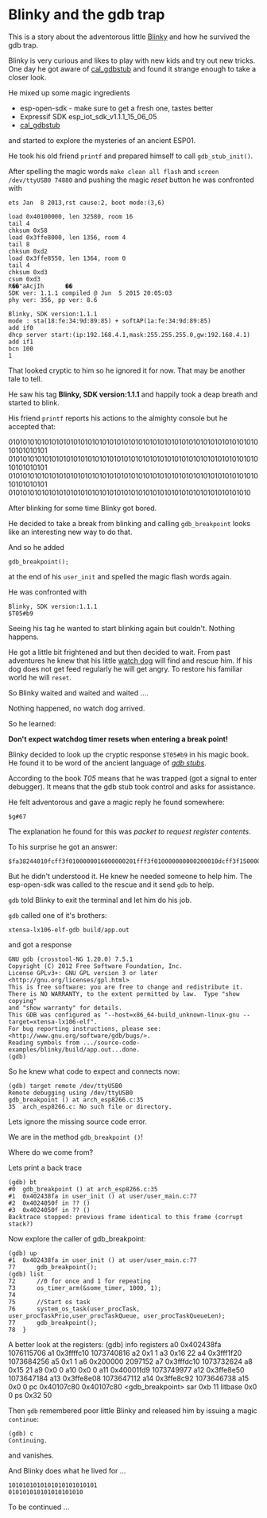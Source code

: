 # Blinky and the gdb trap

This is a story about the adventorous little [Blinky](https://github.com/esp8266/esp8266-wiki/wiki/Blinky)
and how he survived the gdb trap.

Blinky is very curious and likes to play with new kids and try out new tricks.
One day he got aware of [cal_gdbstub](TODO) and found it strange enough to take a closer look.

He mixed up some magic ingredients

* esp-open-sdk - make sure to get a fresh one, tastes better
* Expressif SDK esp_iot_sdk_v1.1.1_15_06_05
* [cal_gdbstub](TODO)

and started to explore the mysteries of an ancient ESP01.

He took his old friend `printf` and prepared himself to call `gdb_stub_init()`.

After spelling the magic words 
`make clean all flash`
and
`screen /dev/ttyUSB0 74880`
and pushing the magic _reset_ button he was confronted with


    ets Jan  8 2013,rst cause:2, boot mode:(3,6)

    load 0x40100000, len 32580, room 16 
    tail 4
    chksum 0x58
    load 0x3ffe8000, len 1356, room 4 
    tail 8
    chksum 0xd2
    load 0x3ffe8550, len 1364, room 0 
    tail 4
    chksum 0xd3
    csum 0xd3
    R��"aAcjIh      ��
    SDK ver: 1.1.1 compiled @ Jun  5 2015 20:05:03
    phy ver: 356, pp ver: 8.6

    Blinky, SDK version:1.1.1
    mode : sta(18:fe:34:9d:89:85) + softAP(1a:fe:34:9d:89:85)
    add if0
    dhcp server start:(ip:192.168.4.1,mask:255.255.255.0,gw:192.168.4.1)
    add if1
    bcn 100
    1

That looked cryptic to him so he ignored it for now. That may be another tale to tell.

He saw his tag **Blinky, SDK version:1.1.1** and happily took a deap breath and started to blink.

His friend `printf` reports his actions to the almighty console but he accepted that:

   01010101010101010101010101010101010101010101010101010101010101010101010101010101
   01010101010101010101010101010101010101010101010101010101010101010101010101010101
   01010101010101010101010101010101010101010101010101010101010101010101010101010101
   0101010101010101010101010101010101010101010101010101010101010101010

After blinking for some time Blinky got bored.

He decided to take a break from blinking and calling `gdb_breakpoint` looks like an interesting new way to do that.

And so he added  

    gdb_breakpoint(); 

at the end of his `user_init` and spelled the magic flash words again.

He was confronted with

    Blinky, SDK version:1.1.1
    $T05#b9

Seeing his tag he wanted to start blinking again but couldn't. Nothing happens.

He got a little bit frightened and but then decided to wait. From past adventures he knew that his little [watch dog](https://de.wikipedia.org/wiki/Watchdog) will find and rescue him. 
If his dog does not get feed regularly he will get angry. To restore his familiar world he will `reset`.

So Blinky waited and waited and waited ....

Nothing happened, no watch dog arrived.

So he learned:

**Don't expect watchdog timer resets when entering a break point!**

Blinky decided to look up the cryptic response `$T05#b9` in his magic book. He found it to be word of the ancient language of [_gdb stubs_](https://sourceware.org/gdb/onlinedocs/gdb/Stop-Reply-Packets.html#Stop-Reply-Packets).

According to the book _T05_ means that he was trapped (got a signal to enter debugger).
It means that the gdb stub took control and asks for assistance.

He felt adventorous and gave a magic reply he found somewhere:

    $g#67

The explanation he found for this was _packet to request register contents_.

To his surprise he got an answer:

    $fa38244010fcff3f0100000016000000201fff3f010000000000200010dcff3f150000000000000000000000d91f0040508efe3f088efe3f928cfe3f00000000807c10400b0000000000000002000000000000003200000000000000000000000000000000000000000000000000000000000000807c10400000000000000000200000000000000000000000fa382440000000004400000000000000000000001104000000001040000000000800000055152201000000000000000000000000000000009919af80#b8

But he didn't understood it. He knew he needed someone to help him. The esp-open-sdk was called to the rescue and it send `gdb` to help.

`gdb` told Blinky to exit the terminal and let him do his job.

`gdb` called one of it's brothers:

    xtensa-lx106-elf-gdb build/app.out

and got a response

    GNU gdb (crosstool-NG 1.20.0) 7.5.1
    Copyright (C) 2012 Free Software Foundation, Inc.
    License GPLv3+: GNU GPL version 3 or later <http://gnu.org/licenses/gpl.html>
    This is free software: you are free to change and redistribute it.
    There is NO WARRANTY, to the extent permitted by law.  Type "show copying"
    and "show warranty" for details.
    This GDB was configured as "--host=x86_64-build_unknown-linux-gnu --target=xtensa-lx106-elf".
    For bug reporting instructions, please see:
    <http://www.gnu.org/software/gdb/bugs/>.
    Reading symbols from .../source-code-examples/blinky/build/app.out...done.
    (gdb)

So he knew what code to expect and connects now:

    (gdb) target remote /dev/ttyUSB0
    Remote debugging using /dev/ttyUSB0
    gdb_breakpoint () at arch_esp8266.c:35
    35	arch_esp8266.c: No such file or directory.

Lets ignore the missing source code error.

We are in the method `gdb_breakpoint ()`!

Where do we come from? 

Lets print a back trace 

    (gdb) bt
    #0  gdb_breakpoint () at arch_esp8266.c:35
    #1  0x402438fa in user_init () at user/user_main.c:77
    #2  0x4024050f in ?? ()
    #3  0x4024050f in ?? ()
    Backtrace stopped: previous frame identical to this frame (corrupt stack?)

Now explore the caller of gdb_breakpoint:

    (gdb) up
    #1  0x402438fa in user_init () at user/user_main.c:77
    77	    gdb_breakpoint();
    (gdb) list
    72	    //0 for once and 1 for repeating
    73	    os_timer_arm(&some_timer, 1000, 1);
    74	    
    75	    //Start os task
    76	    system_os_task(user_procTask, user_procTaskPrio,user_procTaskQueue, user_procTaskQueueLen);
    77	    gdb_breakpoint();
    78	}

A better look at the registers:
    (gdb) info registers 
    a0             0x402438fa	1076115706
    a1             0x3ffffc10	1073740816
    a2             0x1	1
    a3             0x16	22
    a4             0x3fff1f20	1073684256
    a5             0x1	1
    a6             0x200000	2097152
    a7             0x3fffdc10	1073732624
    a8             0x15	21
    a9             0x0	0
    a10            0x0	0
    a11            0x40001fd9	1073749977
    a12            0x3ffe8e50	1073647184
    a13            0x3ffe8e08	1073647112
    a14            0x3ffe8c92	1073646738
    a15            0x0	0
    pc             0x40107c80	0x40107c80 <gdb_breakpoint>
    sar            0xb	11
    litbase        0x0	0
    ps             0x32	50

Then `gdb` remembered poor little Blinky and released him by issuing a magic `continue`:

    (gdb) c
    Continuing.

and vanishes.

And Blinky does what he lived for ...

    1010101010101010101010101
    010101010101010101010

To be continued ...









   




















